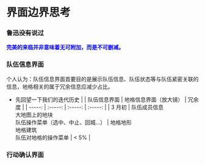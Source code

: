 # 界面边界思考
### 鲁迅~~没有~~说过
**<font color=blue>完美的来临并非意味着无可附加，而是不可删减。</font>**
### 队伍信息界面
个人认为：队伍信息界面首要目的是展示队伍信息、队伍状态等与队伍紧密关联的信息，地格相关的属于冗余信息应减少占比。
- 先回望一下我们的迭代历史
    |        | 队伍信息界面     | 地格信息界面（放大镜） | 冗余度 |
    | -----: | :-----:          | :-----:                | :-----: |
    | 3 月初 | 队伍成员信息<br>大地图上的地块<br>队伍操作菜单（选中、中止、回城…） | 地格地形<br>地格建筑<br>队伍对地格的操作菜单  | < 5%   |
### 行动确认界面
